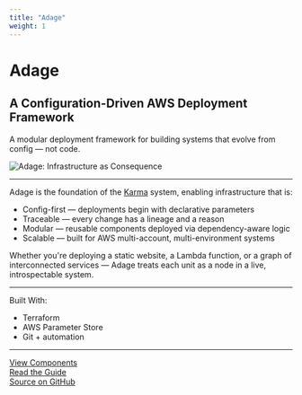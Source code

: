 ```yaml
---
title: "Adage"
weight: 1
---
```


# Adage

## A Configuration-Driven AWS Deployment Framework  

A modular deployment framework for building systems that evolve from config — not code.

![Adage: Infrastructure as Consequence](/img/adage-system-diagram.png)

---

Adage is the foundation of the [Karma](https://usekarma.dev) system, enabling infrastructure that is:

- Config-first — deployments begin with declarative parameters
- Traceable — every change has a lineage and a reason
- Modular — reusable components deployed via dependency-aware logic
- Scalable — built for AWS multi-account, multi-environment systems

Whether you're deploying a static website, a Lambda function, or a graph of interconnected services — Adage treats each unit as a node in a live, introspectable system.

---

Built With:
- Terraform
- AWS Parameter Store
- Git + automation

---

[View Components](./components/)  
[Read the Guide](./guide/)  
[Source on GitHub](https://github.com/usekarma/adage)
